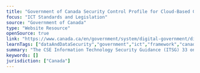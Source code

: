 ```yaml
---
title: "Government of Canada Security Control Profile for Cloud-Based GC Services"
focus: "ICT Standards and Legislation"
source: "Government of Canada"
type: "Website Resource"
openSource: true
link: "https://www.canada.ca/en/government/system/digital-government/digital-government-innovations/cloud-services/government-canada-security-control-profile-cloud-based-it-services.html"
learnTags: ["dataAndDataSecurity","government","ict","framework","canadianLandscape"]
summary: "The CSE Information Technology Security Guidance (ITSG) 33 on IT security risk management includes recommended security control profiles for information systems. These profiles have been used to develop the GC cloud profile."
keywords: []
jurisdiction: ["Canada"]
---
```

